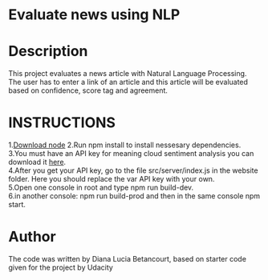 # Evaluate news using NLP
# Description 
This project evaluates a news article with Natural Language Processing. 
The user has to enter a link of an article and this article will be evaluated based on confidence, score tag and agreement. 
# INSTRUCTIONS
1.[Download node](https://nodejs.org/en/)
2.Run npm install to install nessesary dependencies.<br/>
3.You must have an API key for  meaning cloud sentiment analysis you can download it [here](https://www.meaningcloud.com/ "meaning cloud"). <br/>
4.After you get your API key, go to the file src/server/index.js in the website folder. Here you should replace the var API key with your own.<br/>
5.Open one console in root and type npm run build-dev.<br/>
6.in another console: npm run build-prod and then in the same console npm start.<br/>

# Author

The code was written by Diana Lucia Betancourt, based on starter code given for the project by Udacity
